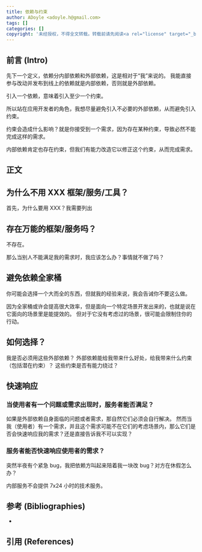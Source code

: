 ```yaml
---
title: 依赖与约束
author: ADoyle <adoyle.h@gmail.com>
tags: []
categories: []
copyright: '未经授权，不得全文转载。转载前请先阅读<a rel="license" target="_blank" href="//adoyle.me/blog/copyright.html">本站版权声明</a>'
---
```


## 前言 (Intro)

先下一个定义，依赖分内部依赖和外部依赖，这是相对于“我”来说的。
我能直接参与改动并发布到线上的依赖就是内部依赖，否则就是外部依赖。

引入一个依赖，意味着引入至少一个约束。

所以站在应用开发者的角色，我想尽量避免引入不必要的外部依赖，从而避免引入约束。

约束会造成什么影响？就是你接受到一个需求，因为存在某种约束，导致必然不能完成这样的需求。

内部依赖肯定也存在约束，但我们有能力改造它以修正这个约束，从而完成需求。


<!-- more -->

## 正文

## 为什么不用 XXX 框架/服务/工具？

首先，为什么要用 XXX？我需要列出

## 存在万能的框架/服务吗？

不存在。

那么当别人不能满足我的需求时，我应该怎么办？事情就不做了吗？


## 避免依赖全家桶

你可能会选择一个大而全的东西，但就我的经验来说，我会告诫你不要这么做。

因为全家桶或许会提高很大效率，但是面向一个特定场景开发出来的，也就是说在它面向的场景里是能提效的。
但对于它没有考虑过的场景，很可能会限制住你的行动。


## 如何选择？

我是否必须用这些外部依赖？
外部依赖能给我带来什么好处，给我带来什么约束（包括潜在约束）？
这些约束是否有能力绕过？

## 快速响应

### 当使用者有一个问题或需求出现时，服务者能否满足？

如果是外部依赖自身面临的问题或者需求，那自然它们必须会自行解决。
然而当我（使用者）有一个需求，并且这个需求可能不在它们的考虑场景内，那么它们是否会快速响应我的需求？还是直接告诉我不可以实现？

### 服务者能否快速响应使用者的需求？

突然半夜有个紧急 bug，我把依赖方叫起来陪着我一块改 bug？对方在休假怎么办？

内部服务不会提供 7x24 小时的技术服务。


## 参考 (Bibliographies)

- [][B1]

## 引用 (References)

[^1]: [][R1]


<!-- 以下是相关链接 -->

[R1]: <url> "备注"

[B1]: <url> "备注"


